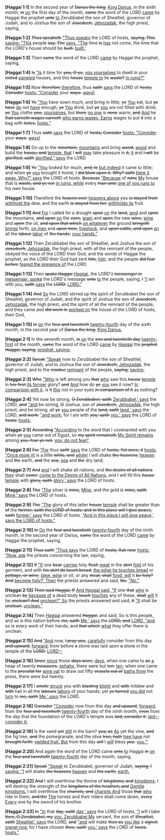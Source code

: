 <p><b>[Haggai 1:1]</b> In the second year of <del>Darius the king,</del> <ins>King Darius,</ins> in the sixth month, <del>in</del> <ins>on</ins> the first day of the month, <del>came</del> the word of the LORD <ins>came</ins> by Haggai the prophet <del>unto</del> <ins>to</ins> Zerubbabel the son of Shealtiel, governor of Judah, and to Joshua the son of <del>Josedech,</del> <ins>Jehozadak,</ins> the high priest, saying,</p><p><b>[Haggai 1:2]</b> <del>Thus speaketh</del> <ins>"Thus speaks</ins> the LORD of hosts, <del>saying, This</del> <ins>saying: "This</ins> people <del>say, The</del> <ins>says, "The</ins> time <del>is</del> <ins>has</ins> not come, the time that the LORD's house should be <del>built.</del> <ins>built.'</ins></p><p><b>[Haggai 1:3]</b> Then <del>came</del> the word of the LORD <ins>came</ins> by Haggai the prophet, saying,</p><p><b>[Haggai 1:4]</b> <del>Is</del> <ins>"Is</ins> it time for <del>you, O ye,</del> <ins>you yourselves</ins> to dwell in your <del>cieled</del> <ins>paneled</ins> houses, and this <del>house</del> <ins>temple to</ins> lie <del>waste?</del> <ins>in ruins?"</ins></p><p><b>[Haggai 1:5]</b> Now <del>therefore</del> <ins>therefore,</ins> thus <del>saith</del> <ins>says</ins> the LORD of <del>hosts; Consider</del> <ins>hosts: "Consider</ins> your <del>ways.</del> <ins>ways!</ins></p><p><b>[Haggai 1:6]</b> <del>Ye</del> <ins>"You</ins> have sown much, and bring in little; <del>ye</del> <ins>You</ins> eat, but <del>ye have</del> <ins>do</ins> not <ins>have</ins> enough; <del>ye</del> <ins>You</ins> drink, but <del>ye</del> <ins>you</ins> are not filled with drink; <del>ye</del> <ins>You</ins> clothe <del>you,</del> <ins>yourselves,</ins> but <del>there</del> <ins>no one</ins> is <del>none</del> warm; <del>and</del> <ins>And</ins> he <del>that earneth wages earneth</del> <ins>who earns wages, Earns</ins> wages to put <del>it</del> into a bag with <del>holes.</del> <ins>holes."</ins></p><p><b>[Haggai 1:7]</b> Thus <del>saith</del> <ins>says</ins> the LORD of <del>hosts; Consider</del> <ins>hosts: "Consider</ins> your <del>ways.</del> <ins>ways!</ins></p><p><b>[Haggai 1:8]</b> Go up to the <del>mountain,</del> <ins>mountains</ins> and bring <del>wood,</del> <ins>wood</ins> and build the <del>house; and</del> <ins>temple, that</ins> I <del>will</del> <ins>may</ins> take pleasure in <del>it,</del> <ins>it</ins> and <del>I will</del> be <del>glorified, saith</del> <ins>glorified," says</ins> the LORD.</p><p><b>[Haggai 1:9]</b> <del>Ye</del> <ins>"You</ins> looked for much, <del>and, lo</del> <ins>but indeed</ins> it came to little; and when <del>ye</del> <ins>you</ins> brought it home, I <del>did blow upon it. Why? saith</del> <ins>blew it away. Why?" says</ins> the LORD of hosts. <del>Because</del> <ins>"Because</ins> of <del>mine</del> <ins>My</ins> house that is <del>waste, and ye run</del> <ins>in ruins, while</ins> every <del>man unto</del> <ins>one of you runs to</ins> his own house.</p><p><b>[Haggai 1:10]</b> Therefore the <del>heaven over</del> <ins>heavens above</ins> you <del>is stayed from</del> <ins>withhold the</ins> dew, and the earth <del>is stayed from her</del> <ins>withholds its</ins> fruit.</p><p><b>[Haggai 1:11]</b> <del>And</del> <ins>For</ins> I called for a drought <del>upon</del> <ins>on</ins> the <del>land,</del> <ins>land</ins> and <del>upon</del> the mountains, <del>and upon</del> <ins>on</ins> the <del>corn,</del> <ins>grain</ins> and <del>upon</del> the new <del>wine,</del> <ins>wine</ins> and <del>upon</del> the oil, <del>and upon that which</del> <ins>on whatever</ins> the ground <del>bringeth</del> <ins>brings</ins> forth, <ins>on men</ins> and <del>upon men,</del> <ins>livestock,</ins> and <del>upon cattle, and upon</del> <ins>on</ins> all the <del>labour</del> <ins>labor</ins> of <del>the hands.</del> <ins>your hands."</ins></p><p><b>[Haggai 1:12]</b> Then Zerubbabel the son of Shealtiel, and Joshua the son of <del>Josedech,</del> <ins>Jehozadak,</ins> the high priest, with all the remnant of the people, obeyed the voice of the LORD their God, and the words of Haggai the prophet, as the LORD their God had sent <del>him,</del> <ins>him;</ins> and the people <del>did fear before</del> <ins>feared the presence of</ins> the LORD.</p><p><b>[Haggai 1:13]</b> Then <del>spake Haggai</del> <ins>Haggai,</ins> the LORD's <del>messenger in</del> <ins>messenger, spoke</ins> the LORD's message <del>unto</del> <ins>to</ins> the people, saying, <del>I</del> <ins>"I</ins> am with you, <del>saith</del> <ins>says</ins> the <del>LORD.</del> <ins>LORD."</ins></p><p><b>[Haggai 1:14]</b> <del>And</del> <ins>So</ins> the LORD stirred up the spirit of Zerubbabel the son of Shealtiel, governor of Judah, and the spirit of Joshua the son of <del>Josedech,</del> <ins>Jehozadak,</ins> the high priest, and the spirit of all the remnant of the people; and they came and <del>did work in</del> <ins>worked on</ins> the house of the LORD of hosts, their God,</p><p><b>[Haggai 1:15]</b> <del>In</del> <ins>on</ins> the <del>four and twentieth</del> <ins>twenty-fourth</ins> day of the sixth month, in the second year of <del>Darius the king.</del> <ins>King Darius.</ins></p><p><b>[Haggai 2:1]</b> In the seventh month, <del>in</del> <ins>on</ins> the <del>one and twentieth day</del> <ins>twenty-first</ins> of the month, <del>came</del> the word of the LORD <ins>came</ins> by <ins>Haggai</ins> the <del>prophet Haggai, saying,</del> <ins>prophet, saying:</ins></p><p><b>[Haggai 2:2]</b> <del>Speak</del> <ins>"Speak</ins> now to Zerubbabel the son of Shealtiel, governor of Judah, and to Joshua the son of <del>Josedech,</del> <ins>Jehozadak,</ins> the high priest, and to the <del>residue</del> <ins>remnant</ins> of the people, <del>saying,</del> <ins>saying:</ins></p><p><b>[Haggai 2:3]</b> <del>Who</del> <ins>"Who</ins> is left among you <del>that</del> <ins>who</ins> saw this <del>house</del> <ins>temple</ins> in <del>her first</del> <ins>its former</ins> glory? <del>and</del> <ins>And</ins> how do <del>ye</del> <ins>you</ins> see it now? <ins>In comparison with it,</ins> is <del>it</del> <ins>this</ins> not in your eyes <del>in comparison of it</del> as nothing?</p><p><b>[Haggai 2:4]</b> Yet now be strong, <del>O Zerubbabel, saith</del> <ins>Zerubbabel,' says</ins> the LORD; <del>and</del> <ins>"and</ins> be strong, <del>O</del> Joshua, son of <del>Josedech,</del> <ins>Jehozadak,</ins> the high priest; and be strong, all <del>ye</del> <ins>you</ins> people of the <del>land, saith</del> <ins>land,' says</ins> the LORD, <del>and work:</del> <ins>"and work;</ins> for I am with <del>you, saith</del> <ins>you,' says</ins> the LORD of <del>hosts:</del> <ins>hosts.</ins></p><p><b>[Haggai 2:5]</b> <del>According</del> <ins>"According</ins> to the word that I covenanted with you when <del>ye</del> <ins>you</ins> came out of Egypt, so <del>my spirit remaineth</del> <ins>My Spirit remains</ins> among <del>you: fear ye not.</del> <ins>you; do not fear!'</ins></p><p><b>[Haggai 2:6]</b> <del>For</del> <ins>"For</ins> thus <del>saith</del> <ins>says</ins> the LORD of <del>hosts; Yet once, it</del> <ins>hosts: "Once more (it</ins> is a little <del>while, and</del> <ins>while)</ins> I will shake <del>the heavens,</del> <ins>heaven</ins> and <del>the</del> earth, <del>and</del> the <del>sea,</del> <ins>sea</ins> and <del>the</del> dry land;</p><p><b>[Haggai 2:7]</b> <del>And</del> <ins>and</ins> I will shake all nations, and <del>the desire of all nations</del> <ins>they</ins> shall <del>come:</del> <ins>come to the Desire of All Nations,</ins> and I will fill this <del>house</del> <ins>temple</ins> with <del>glory, saith</del> <ins>glory,' says</ins> the LORD of hosts.</p><p><b>[Haggai 2:8]</b> <del>The</del> <ins>"The</ins> silver is <del>mine,</del> <ins>Mine,</ins> and the gold is <del>mine, saith</del> <ins>Mine,' says</ins> the LORD of hosts.</p><p><b>[Haggai 2:9]</b> <del>The</del> <ins>"The</ins> glory of this latter <del>house</del> <ins>temple</ins> shall be greater than <del>of</del> the <del>former, saith the LORD of hosts: and in this place will I give peace, saith</del> <ins>former,' says</ins> the LORD of hosts. <ins>"And in this place I will give peace,' says the LORD of hosts."</ins></p><p><b>[Haggai 2:10]</b> <del>In</del> <ins>On</ins> the <del>four and twentieth</del> <ins>twenty-fourth</ins> day of the ninth month, in the second year of Darius, <del>came</del> the word of the LORD <ins>came</ins> by Haggai the prophet, saying,</p><p><b>[Haggai 2:11]</b> <del>Thus saith</del> <ins>"Thus says</ins> the LORD of <del>hosts; Ask now</del> <ins>hosts: "Now, ask</ins> the priests concerning the law, saying,</p><p><b>[Haggai 2:12]</b> <del>If</del> <ins>"If</ins> one <del>bear</del> <ins>carries</ins> holy <del>flesh</del> <ins>meat</ins> in the <del>skirt</del> <ins>fold</ins> of his garment, and with <del>his skirt do touch bread,</del> <ins>the edge he touches bread</ins> or <del>pottage, or wine,</del> <ins>stew, wine</ins> or oil, or any <del>meat, shall</del> <ins>food, will</ins> it <del>be holy? And</del> <ins>become holy?' Then</ins> the priests answered and said, <del>No.</del> <ins>"No."</ins></p><p><b>[Haggai 2:13]</b> <del>Then said Haggai, If</del> <ins>And Haggai said, "If</ins> one <del>that</del> <ins>who</ins> is unclean <del>by</del> <ins>because of</ins> a dead body <del>touch</del> <ins>touches</ins> any of these, <del>shall</del> <ins>will</ins> it be <del>unclean? And</del> <ins>unclean?" So</ins> the priests answered and said, <del>It</del> <ins>"It</ins> shall be <del>unclean.</del> <ins>unclean."</ins></p><p><b>[Haggai 2:14]</b> Then <ins>Haggai</ins> answered <del>Haggai,</del> and said, So is this people, and so is this nation before <del>me, saith</del> <ins>Me,' says</ins> the <del>LORD; and</del> <ins>LORD, "and</ins> so is every work of their hands; and <del>that which</del> <ins>what</ins> they offer there is unclean.</p><p><b>[Haggai 2:15]</b> <del>And</del> <ins>"And</ins> now, <del>I pray you,</del> <ins>carefully</ins> consider from this day <del>and upward,</del> <ins>forward:</ins> from before <del>a</del> stone was laid upon <del>a</del> stone in the temple of the <del>LORD:</del> <ins>LORD--</ins></p><p><b>[Haggai 2:16]</b> <del>Since</del> <ins>since</ins> those <del>days were,</del> <ins>days,</ins> when one came to <del>an</del> <ins>a</ins> heap of twenty <del>measures,</del> <ins>ephahs,</ins> there were but <del>ten:</del> <ins>ten;</ins> when one came to the <del>pressfat for</del> <ins>wine vat</ins> to draw out fifty <del>vessels out of</del> <ins>baths from</ins> the press, there were but twenty.</p><p><b>[Haggai 2:17]</b> I <del>smote</del> <ins>struck</ins> you with <del>blasting</del> <ins>blight</ins> and <del>with</del> mildew and <del>with</del> hail in all the <del>labours</del> <ins>labors</ins> of your hands; yet <del>ye turned</del> <ins>you did</ins> not <ins>turn</ins> to <del>me, saith</del> <ins>Me,' says</ins> the LORD.</p><p><b>[Haggai 2:18]</b> <del>Consider</del> <ins>"Consider</ins> now from this day <del>and upward,</del> <ins>forward,</ins> from the <del>four and twentieth</del> <ins>twenty-fourth</ins> day of the ninth month, <del>even</del> from the day that the foundation of the LORD's temple was <del>laid, consider it.</del> <ins>laid--consider it:</ins></p><p><b>[Haggai 2:19]</b> Is the seed <del>yet</del> <ins>still</ins> in the barn? <del>yea, as</del> <ins>As</ins> yet the vine, <del>and</del> the fig tree, <del>and</del> the pomegranate, and the olive <del>tree, hath</del> <ins>tree have</ins> not <del>brought forth:</del> <ins>yielded fruit. But</ins> from this day <del>will</del> I <ins>will</ins> bless <del>you.</del> <ins>you."'</ins></p><p><b>[Haggai 2:20]</b> And again the word of the LORD came <del>unto</del> <ins>to</ins> Haggai <del>in</del> <ins>on</ins> the <del>four and twentieth</del> <ins>twenty-fourth</ins> day of the month, saying,</p><p><b>[Haggai 2:21]</b> <del>Speak</del> <ins>"Speak</ins> to Zerubbabel, governor of Judah, <del>saying, I</del> <ins>saying: "I</ins> will shake <del>the heavens</del> <ins>heaven</ins> and <del>the earth;</del> <ins>earth.</ins></p><p><b>[Haggai 2:22]</b> <del>And</del> I will overthrow the throne of <del>kingdoms, and</del> <ins>kingdoms;</ins> I will destroy the strength of the <del>kingdoms of the heathen; and</del> <ins>Gentile kingdoms.</ins> I will overthrow the <del>chariots, and</del> <ins>chariots And</ins> those <del>that</del> <ins>who</ins> ride in them; <del>and the</del> <ins>The</ins> horses and their riders shall come down, <del>every</del> <ins>Every</ins> one by the sword of his brother.</p><p><b>[Haggai 2:23]</b> <del>In</del> <ins>"In</ins> that <del>day, saith</del> <ins>day,' says</ins> the LORD of hosts, <ins>"I</ins> will <del>I</del> take <del>thee, O Zerubbabel, my</del> <ins>you, Zerubbabel My</ins> servant, the son of <del>Shealtiel, saith</del> <ins>Shealtiel,' says</ins> the LORD, <del>and</del> <ins>"and</ins> will make <del>thee as</del> <ins>you like</ins> a <del>signet:</del> <ins>signet ring;</ins> for I have chosen <del>thee, saith</del> <ins>you,' says</ins> the LORD of <del>hosts.</del> <ins>hosts."</ins></p>